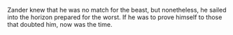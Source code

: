 Zander knew that he was no match for the beast, but nonetheless, he sailed into the horizon prepared for the worst. If he was to prove himself to those that doubted him, now was the time.  
